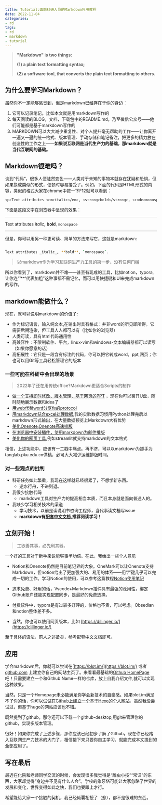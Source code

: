 ```yaml
---
title: Tutorial:面向科研人员的Markdown应用教程
date: 2022-11-04
categories:
- rd
tags:
- rd
- markdown
- tutorial
---
```





> **"Markdown" is two things:**
> 
> 
> **(1) a plain text formatting syntax;**
> 
> **(2) a software tool, that converts the plain text formatting to others.**
> 

## 为什么要学习Markdown？

虽然你不一定能够感觉到，但是markdown已经存在于你的身边：

1. 它可以记录笔记，比如本文就是用markdown写作的
2. 每天阅读的BLOG，文档，下载包中的README.md，乃至微信公众号——他们可能都是基于markdown写作的
3. MARKDOWN可以大大减少重复性、对个人提升毫无帮助的工作——让你离开一遍又一遍的统一格式、版本管理、手动存储和笔记备注，把更多的精力放在创造性的工作之上——**如果说互联网是当代生产力的基础，那markdown就是当代互联网的基础。**

<!--more-->

## Markdown很难吗？

谈到“代码”，很多人便陡然变色——人类对于未知的事物本就存在犹疑和恐惧，但如果换成类似的形式，便顿时容易接受了。例如，下面的代码是HTML形式的内容，类似的格式大家在chrome中按一下F12就可以看到：

```bash
<p>Text attributes <em>italic</em>, <strong>bold</strong>, <code>monospace</code>.</p>

```

下面是这段文字在浏览器中呈现的效果：

---

Text attributes *italic*, **bold**, `monospace`

---

但是，你可以用另一种更可读、简单的方法来写它，这就是markdown:

```bash

Text attributes _italic_, **bold**, `monospace`.
```
> 
> 以markdown作为学习互联网生产力工具的第一步，没有任何门槛
> 

所以你看到了，markdown并不难——甚至有现成的工具，比如notion，typora, 让你连“‘**’代表加粗”这种事都不需记忆，而可以用快捷键和UI来完成markdown的写作。

## markdown能做什么？

现在，就可以说明markdown的价值了:

- 作为标记语言，输入纯文本,在输出时具有格式：并非word的所见即所得，它需要后期渲染，但工具人人都可以有（比如你的浏览器）
- 人类可读，具有html代码通用性
- 高兼容性：不限制软件、平台，linux-vim和windows-文本编辑器都可以读写（如果你愿意的话）
- 高拓展性：它只是一段含有标注的代码，你可以把它转成word，ppt,网页；你也可以用Git等工具轻松管理它的版本

### 一些可能在科研中会出现的场景

> 2022年了还在用传统office?Markdown更适合Scripts的制作
> 
- [做一个支持即时修改、版本管理、基于网页的PPT](https://demo.sli.dev/composable-vue/1) ，现在你可以离开U盘，随时随地展示数据和idea了
- [用web代替word分享你的protocol](http://tanglab.pku.edu.cn/2022/11/02/R&D/2022/%E5%9F%BA%E4%BA%8ENMRPipe%E7%9A%84RDC%E6%95%B0%E6%8D%AE%E5%A4%84%E7%90%86%E6%95%99%E7%A8%8B%202a112f74ab744859baeea5a26ca18cb8/)
- [用markdown结合excel处理数据](https://tableconvert.com/zh-cn/markdown-to-excel),我的实验数据习惯用Python处理完后以markdown形式输出，在大量数据预览上Markdown大有优势
- [美化Onenote,Onenote高速排版](https://onemark.neux.studio/)
- [在浏览器中安装插件，使用markdown为邮件排版](https://markdown-here.com/)
- [美化你的网页工具](https://github.com/whitphx/streamlit-webrtc),例如streamlit就支持markdown的文本格式

相信，上述功能中，应该有一二戳中痛点。再不济，可以以markdown为抓手为tanglab.pku.edu.cn供稿，必可大大减少运维排版时间。

### 对一些观点的批判

- 科研任务如此繁重，我现在这样就已经很累了，不想学新东西。
    - 逆水行舟，不进则退。
- 我很少接触代码
    - markdown工具对生产力的提高相当本质，而且本身就是面向普通人的。
- 我缺少学习相关技术的渠道
    - 学习技术，以前是读说明书咨询工程师，当代事读文档写issue
    - **markdown有[配套中文文档](https://www.markdown.xyz/),推荐阅读学习！**

## 立刻开始！

> 工欲善其事，必先利其器。
> 

一个好的工具对于新手来说能够事半功倍。在此，我给出一些个人意见

- Notion和Onenote仍然是目前笔记界的大象。OneMark可以让Onenote支持Markdown，但notion给出了更加强大的、易用的体系——用“/”键几乎可以完成一切的工作。学习Notion的使用，可以参考这篇教程[Notion使用笔记](https://www.notion.so/Notion-c03630aaa2a64421ac4268420e2b0ba6)

- 追求免费、好用的话，Vscode+Markdown插件具有最强的泛用性，绑定Github账户还能实现配置同步，是最好的免费选择。
- 付费软件中，typora是有过较多好评的，价格也不贵，可以考虑。Obsedian和notion整体差不多。
- 当然，你也可以使用网页版本，比如 [https://dillinger.io/](https://dillinger.io/)

至于具体的语法，前人之述备矣，参考[配套中文文档](https://www.markdown.xyz/)即可。

## 应用

学会markdown后，你就可以尝试在[https://blot.im/](https://blot.im/) 或者 [github.com](http://github.com) 上建立你自己的网站主页了。来看看最基础的[Github HomePage](https://github.com/DF-Master)吧！只需要建立一个和Github Name一样的仓库，放上自我介绍文件,就可以实现这种效果。

当然，只是一个Homepage未必能满足你学会新技术的自豪感。如果blot.im满足不了你的话，你可以试试[在Github上建立一个基于Hexo的个人网站](https://www.notion.so/9153624b700d486190e49c32cc2b8bf4)，虽然我没尝试过，但基于hugo的网站应该也不错。

既然提到了github，那你还可以下载一个github-desktop,用git来管理你的github，实现多版本管理。

很好！如果你完成了上述步骤，那你应该已经初步了解了Github，现在你已经踏入互联网生产力技术的大门了，相信接下来只要你自主学习，就能完成本文提到的全部应用了。

## 写在最后

最近在化院和老师同学交流的时候，会发现很多我觉得是“雕虫小技”“常识”的东西，大家却觉得“身边并不见有什么人会”。学校的象牙塔可能让大家忽略了世界的发展和变化，世界变得如此之快，我们也要跟上才行。

希望能给大家一个接触的契机，我已经倾囊相授了（悲），都不是很难的东西。